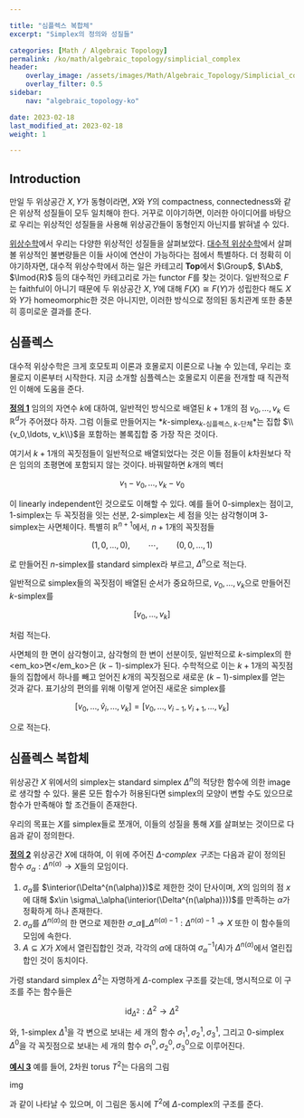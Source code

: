 ```yaml
---

title: "심플렉스 복합체"
excerpt: "Simplex의 정의와 성질들"

categories: [Math / Algebraic Topology]
permalink: /ko/math/algebraic_topology/simplicial_complex
header:
    overlay_image: /assets/images/Math/Algebraic_Topology/Simplicial_complex.png
    overlay_filter: 0.5
sidebar: 
    nav: "algebraic_topology-ko"

date: 2023-02-18
last_modified_at: 2023-02-18
weight: 1

---
```


## Introduction

만일 두 위상공간 $X,Y$가 동형이라면, $X$와 $Y$의 compactness, connectedness와 같은 위상적 성질들이 모두 일치해야 한다. 거꾸로 이야기하면, 이러한 아이디어를 바탕으로 우리는 위상적인 성질들을 사용해 위상공간들이 동형인지 아닌지를 밝혀낼 수 있다.

[위상수학](/ko/math/topology)에서 우리는 다양한 위상적인 성질들을 살펴보았다. [대수적 위상수학](/ko/math/algebraic_topology)에서 살펴볼 위상적인 불변량들은 이들 사이에 연산이 가능하다는 점에서 특별하다. 더 정확히 이야기하자면, 대수적 위상수학에서 하는 일은 카테고리 $\mathbf{Top}$에서 $\Group$, $\Ab$, $\lmod{R}$ 등의 대수적인 카테고리로 가는 functor $F$를 찾는 것이다. 일반적으로 $F$는 faithful이 아니기 때문에 두 위상공간 $X,Y$에 대해 $F(X)\cong F(Y)$가 성립한다 해도 $X$와 $Y$가 homeomorphic한 것은 아니지만, 이러한 방식으로 정의된 동치관계 또한 충분히 흥미로운 결과를 준다.

## 심플렉스

대수적 위상수학은 크게 호모토피 이론과 호몰로지 이론으로 나눌 수 있는데, 우리는 호몰로지 이론부터 시작한다. 지금 소개할 심플렉스는 호몰로지 이론을 전개할 때 직관적인 이해에 도움을 준다.

<div class="definition" markdown="1">

<ins id="df1">**정의 1**</ins> 임의의 자연수 $k$에 대하여, 일반적인 방식으로 배열된 $k+1$개의 점 $v_0,\ldots, v_k\in\mathbb{R}^d$가 주어졌다 하자. 그럼 이들로 만들어지는 *$k$-simplex<sub>$k$-심플렉스, $k$-단체</sub>*는 집합 $\\{v_0,\ldots, v_k\\}$을 포함하는 볼록집합 중 가장 작은 것이다.

</div>

여기서 $k+1$개의 꼭짓점들이 일반적으로 배열되었다는 것은 이들 점들이 $k$차원보다 작은 임의의 초평면에 포함되지 않는 것이다. 바꿔말하면 $k$개의 벡터

$$v_1-v_0,\ldots, v_k-v_0$$

이 linearly independent인 것으로도 이해할 수 있다. 예를 들어 $0$-simplex는 점이고, $1$-simplex는 두 꼭짓점을 잇는 선분, $2$-simplex는 세 점을 잇는 삼각형이며 $3$-simplex는 사면체이다. 특별히 $\mathbb{R}^{n+1}$에서, $n+1$개의 꼭짓점들

$$(1,0,\ldots, 0),\qquad\cdots,\qquad (0,0,\ldots,1)$$

로 만들어진 $n$-simplex를 standard simplex라 부르고, $\Delta^n$으로 적는다. 

일반적으로 simplex들의 꼭짓점이 배열된 순서가 중요하므로, $v_0,\ldots, v_k$으로 만들어진 $k$-simplex를

$$[v_0,\ldots, v_k]$$

처럼 적는다. 

사면체의 한 면이 삼각형이고, 삼각형의 한 변이 선분이듯, 일반적으로 $k$-simplex의 한 <em_ko>면</em_ko>은 $(k-1)$-simplex가 된다. 수학적으로 이는 $k+1$개의 꼭짓점들의 집합에서 하나를 빼고 얻어진 $k$개의 꼭짓점으로 새로운 $(k-1)$-simplex를 얻는 것과 같다. 표기상의 편의를 위해 이렇게 얻어진 새로운 simplex를

$$[v_0,\ldots,\hat{v}_i,\ldots, v_k]=[v_0,\ldots, v_{i-1},v_{i+1},\ldots, v_k]$$

으로 적는다. 

## 심플렉스 복합체

위상공간 $X$ 위에서의 simplex는 standard simplex $\Delta^n$의 적당한 함수에 의한 image로 생각할 수 있다. 물론 모든 함수가 허용된다면 simplex의 모양이 변할 수도 있으므로 함수가 만족해야 할 조건들이 존재한다. 

우리의 목표는 $X$를 simplex들로 쪼개어, 이들의 성질을 통해 $X$를 살펴보는 것이므로 다음과 같이 정의한다.

<div class="definition" markdown="1">

<ins id="df2">**정의 2**</ins> 위상공간 $X$에 대하여, 이 위에 주어진 *$\Delta$-complex 구조*는 다음과 같이 정의된 함수 $\sigma_\alpha:\Delta^{n(\alpha)}\rightarrow X$들의 모임이다.

1. $\sigma_\alpha$를 $\interior(\Delta^{n(\alpha)})$로 제한한 것이 단사이며, $X$의 임의의 점 $x$에 대해 $x\in \sigma\_\alpha(\interior(\Delta^{n(\alpha)}))$를 만족하는 $\alpha$가 정확하게 하나 존재한다.
2. $\sigma_\alpha$를 $\Delta^{n(\alpha)}$의 한 면으로 제한한 $\sigma\_\alpha\|\_{\Delta^{n(\alpha)-1}}:\Delta^{n(\alpha)-1}\rightarrow X$ 또한 이 함수들의 모임에 속한다.
3. $A\subseteq X$가 $X$에서 열린집합인 것과, 각각의 $\alpha$에 대하여 $\sigma_\alpha^{-1}(A)$가 $\Delta^{n(\alpha)}$에서 열린집합인 것이 동치이다.

</div>

가령 standard simplex $\Delta^2$는 자명하게 $\Delta$-complex 구조를 갖는데, 명시적으로 이 구조를 주는 함수들은

$$\operatorname{id}_{\Delta^2}:\Delta^2\rightarrow\Delta^2$$

와, $1$-simplex $\Delta^1$을 각 변으로 보내는 세 개의 함수 $\sigma^1_1,\sigma^1_2,\sigma^1_3$, 그리고 $0$-simplex $\Delta^0$을 각 꼭짓점으로 보내는 세 개의 함수 $\sigma_1^0,\sigma_2^0,\sigma_3^0$으로 이루어진다. 

<div class="example" markdown="1">

<ins id="ex3">**예시 3**</ins> 예를 들어, 2차원 torus $T^2$는 다음의 그림

img

과 같이 나타날 수 있으며, 이 그림은 동시에 $T^2$에 $\Delta$-complex의 구조를 준다.

</div>